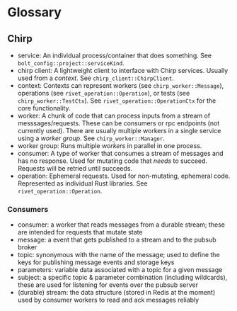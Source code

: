 # Glossary

## Chirp

- service: An individual process/container that does something. See `bolt_config::project::serviceKind`.
- chirp client: A lightweight client to interface with Chirp services. Usually used from a _context_. See
  `chirp_client::ChirpClient`.
- context: Contexts can represent workers (see `chirp_worker::Message`), operations (see
  `rivet_operation::Operation`), or tests (see `chirp_worker::TestCtx`). See `rivet_operation::OperationCtx`
  for the core functionality.
- worker: A chunk of code that can process inputs from a stream of messsages/requests. These can be consumers
  or rpc endpoints (not currently used). There are usually multiple workers in a single service using a
  _worker group_. See `chirp_worker::Manager`.
- worker group: Runs multiple _workers_ in parallel in one process.
- consumer: A type of worker that consumes a stream of messages and has no response. Used for mutating code
  that _needs_ to succeed. Requests will be retried until succeeds.
- operation: Ephemeral requests. Used for non-mutating, ephemeral code. Represented as individual Rust
  libraries. See `rivet_operation::Operation`.

### Consumers

- consumer: a worker that reads messages from a durable stream; these are intended for requests that mutate
  state
- message: a event that gets published to a stream and to the pubsub broker
- topic: synonymous with the name of the message; used to define the keys for publishing message events and
  storage keys
- parameters: variable data associated with a topic for a given message
- subject: a specific topic & parameter combination (including wildcards), these are used for listening for
  events over the pubsub server
- (durable) stream: the data structure (stored in Redis at the moment) used by consumer workers to read and
  ack messages reliably
